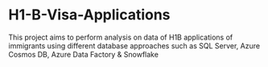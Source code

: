 # H1-B-Visa-Applications
This project aims to perform analysis on data of H1B applications of immigrants using different database approaches such as SQL Server, Azure Cosmos DB, Azure Data Factory &amp; Snowflake
